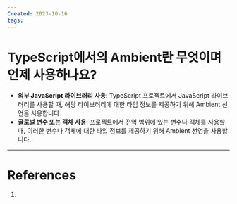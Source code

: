 ```yaml
---
Created: 2023-10-16
tags:
---
```

# TypeScript에서의 Ambient란 무엇이며 언제 사용하나요?



- **외부 JavaScript 라이브러리 사용**: TypeScript 프로젝트에서 JavaScript 라이브러리를 사용할 때, 해당 라이브러리에 대한 타입 정보를 제공하기 위해 Ambient 선언을 사용합니다.
 - **글로벌 변수 또는 객체 사용**: 프로젝트에서 전역 범위에 있는 변수나 객체를 사용할 때, 이러한 변수나 객체에 대한 타입 정보를 제공하기 위해 Ambient 선언을 사용합니다.

---
# References
1. 